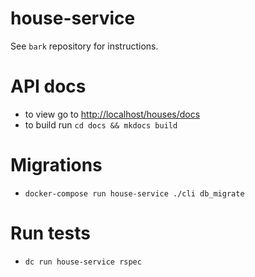 # house-service

See `bark` repository for instructions.

# API docs
- to view go to [http://localhost/houses/docs](http://localhost/houses/docs)
- to build run `cd docs && mkdocs build`

# Migrations
- `docker-compose run house-service ./cli db_migrate`

# Run tests
- `dc run house-service rspec`